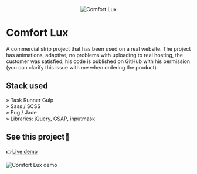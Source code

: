 <div align='center'><img src='https://i.imgur.com/dxoLnYa.jpg' alt='Comfort Lux'/></div>

# Comfort Lux

A commercial strip project that has been used on a real website. The project has animations, adaptive, no problems with uploading to real hosting, the customer was satisfied, his code is published on GitHub with his permission (you can clarify this issue with me when ordering the product).

## Stack used

» Task Runner Gulp\
» Sass / SCSS\
» Pug / Jade\
» Libraries: jQuery, GSAP, inputmask

## See this project🌴

👉[Live demo](http://comfort-lux.vercel.app/)

![Comfort Lux demo](https://lorneyq.vercel.app/_next/image?url=%2F_next%2Fstatic%2Fmedia%2Fcomfort-lux.e826360f.jpg&w=3840&q=75)
